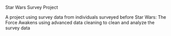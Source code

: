 Star Wars Survey Project

A project using survey data from individuals surveyed before Star Wars: The Force Awakens using advanced data cleaning to clean and analyze the survey data
